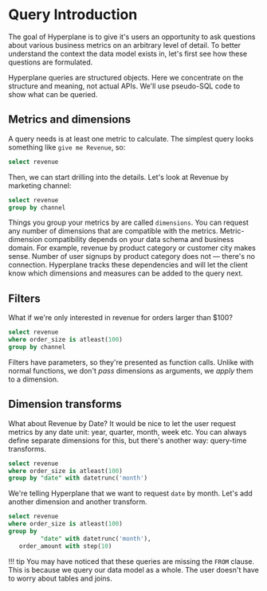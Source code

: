 # Query Introduction

The goal of Hyperplane is to give it's users an opportunity to ask questions about
various business metrics on an arbitrary level of detail. To better understand the
context the data model exists in, let's first see how these questions are formulated.

Hyperplane queries are structured objects. Here we concentrate on the structure and
meaning, not actual APIs. We'll use pseudo-SQL code to show what can be queried.


## Metrics and dimensions

A query needs is at least one metric to calculate. The simplest query looks
something like `give me Revenue`, so:

```sql
select revenue
```

Then, we can start drilling into the details. Let's look at Revenue by marketing channel:

```sql
select revenue
group by channel
```

Things you group your metrics by are called `dimensions`. You can request any number of
dimensions that are compatible with the metrics. Metric-dimension compatibility depends
on your data schema and business domain. For example, revenue by product category or
customer city makes sense. Number of user signups by product category does not — there's
no connection. Hyperplane tracks these dependencies and will let the client know which
dimensions and measures can be added to the query next.


## Filters

What if we're only interested in revenue for orders larger than $100?

```sql
select revenue
where order_size is atleast(100)
group by channel
```

Filters have parameters, so they're presented as function calls. Unlike with normal functions,
we don't _pass_ dimensions as arguments, we _apply_ them to a dimension.


## Dimension transforms

What about Revenue by Date? It would be nice to let the user request metrics by any date
unit: year, quarter, month, week etc. You can always define separate dimensions for this,
but there's another way: query-time transforms.

```sql
select revenue
where order_size is atleast(100)
group by "date" with datetrunc('month')
```

We're telling Hyperplane that we want to request `date` by month. Let's add another dimension
and another transform.

```sql
select revenue
where order_size is atleast(100)
group by
         "date" with datetrunc('month'),
   order_amount with step(10)
```

!!! tip
    You may have noticed that these queries are missing the `FROM` clause. This is because
    we query our data model as a whole. The user doesn't have to worry about tables and joins.
